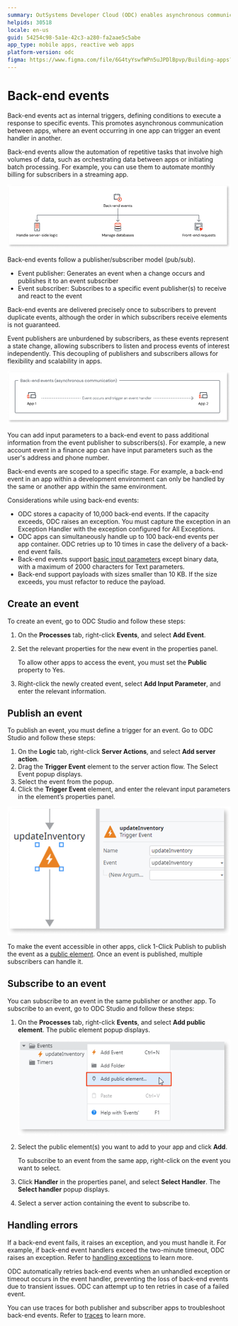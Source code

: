 ```yaml
---
summary: OutSystems Developer Cloud (ODC) enables asynchronous communication and task automation via back-end events.
helpids: 30518
locale: en-us
guid: 54254c98-5a1e-42c3-a280-fa2aae5c5abe
app_type: mobile apps, reactive web apps
platform-version: odc
figma: https://www.figma.com/file/6G4tyYswfWPn5uJPDlBpvp/Building-apps?type=design&node-id=4703-118&mode=design&t=oH4GYDMLoIxKmaoI-0
---
```


# Back-end events

Back-end events act as internal triggers, defining conditions to execute a response to specific events. This promotes asynchronous communication between apps, where an event occurring in one app can trigger an event handler in another.

Back-end events allow the automation of repetitive tasks that involve high volumes of data, such as orchestrating data between apps or initiating batch processing. For example, you can use them to automate monthly billing for subscribers in a streaming app.

![Graphic showing various use cases for backend events in application automation](images/uses-back-end-diag.png "Use Cases for Backend Events")

Back-end events follow a publisher/subscriber model (pub/sub).

* Event publisher: Generates an event when a change occurs and publishes it to an event subscriber
* Event subscriber: Subscribes to a specific event publisher(s) to receive and react to the event

Back-end events are delivered precisely once to subscribers to prevent duplicate events, although the order in which subscribers receive elements is not guaranteed.

Event publishers are unburdened by subscribers, as these events represent a state change, allowing subscribers to listen and process events of interest independently. This decoupling of publishers and subscribers allows for flexibility and scalability in apps.

![Diagram illustrating asynchronous communication between different applications](images/asyn-btw-apps-diag.png "Asynchronous Communication Between Apps")

You can add input parameters to a back-end event to pass additional information from the event publisher to subscribers(s).  For example, a new account event in a finance app can have input parameters such as the user's address and phone number.

Back-end events are scoped to a specific stage. For example, a back-end event in an app within a development environment can only be handled by the same or another app within the same environment.

Considerations while using back-end events: 

* ODC stores a capacity of 10,000 back-end events. If the capacity exceeds, ODC raises an exception. You must capture the exception in an Exception Handler with the exception configured for All Exceptions.
* ODC apps can simultaneously handle up to 100 back-end events per app container. ODC retries up to 10 times in case the delivery of a back-end event fails.
* Back-end events support [basic input parameters](../data/data-types.md) except binary data, with a maximum of 2000 characters for Text parameters. 
* Back-end support payloads with sizes smaller than 10 KB. If the size exceeds, you must refactor to reduce the payload.

## Create an event

To create an event, go to ODC Studio and follow these steps:

1. On the **Processes** tab, right-click **Events**, and select **Add Event**.
1. Set the relevant properties for the new event in the properties panel.

    <div class="info" markdown="1">

    To allow other apps to access the event, you must set the **Public** property to Yes.

    </div>

1. Right-click the newly created event, select **Add Input Parameter**, and enter the relevant information.

## Publish an event

To publish an event, you must define a trigger for an event. Go to ODC Studio and follow these steps:

1. On the  **Logic** tab, right-click **Server Actions**, and select **Add server action**.
1. Drag the **Trigger Event** element to the server action flow. The Select Event popup displays.
1. Select the event from the popup.
1. Click the **Trigger Event** element, and enter the relevant input parameters in the element’s properties panel.

![Screenshot of ODC Studio interface showing the process to trigger a backend event](images/trigger-backend-event-odcs.png "Publish a Backend Event")

To make the event accessible in other apps, click 1-Click Publish to publish the event as a [public element](../libraries/use-public-elements.md). Once an event is published, multiple subscribers can handle it.

## Subscribe to an event

You can subscribe to an event in the same publisher or another app. To subscribe to an event, go to ODC Studio and follow these steps:

1. On the **Processes** tab, right-click **Events**, and select **Add public element**. The public element popup displays.

    ![Screenshot of ODC Studio interface demonstrating how to subscribe to a backend event](images/public-event-odcs.png "Subscribe to a Backend Event")

1. Select the public element(s) you want to add to your app and click **Add**.

    <div class="info" markdown="1">

    To subscribe to an event from the same app, right-click on the event you want to select.

    </div>

1. Click **Handler** in the properties panel, and select **Select Handler**. The **Select handler** popup displays.
1. Select a server action containing the event to subscribe to.

## Handling errors

If a back-end event fails, it raises an exception, and you must handle it. For example, if back-end event handlers exceed the two-minute timeout, ODC raises an exception. Refer to [handling exceptions](../handling-exceptions/handling-mechanism.md) to learn more.

ODC automatically retries back-end events when an unhandled exception or timeout occurs in the event handler, preventing the loss of back-end events due to transient issues. ODC can attempt up to ten retries in case of a failed event.

You can use traces for both publisher and subscriber apps to troubleshoot back-end events. Refer to [traces](../../monitor-and-troubleshoot/monitor-apps.md) to learn more.

